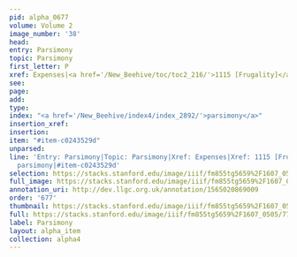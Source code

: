 ```yaml
---
pid: alpha_0677
volume: Volume 2
image_number: '38'
head: 
entry: Parsimony
topic: Parsimony
first_letter: P
xref: Expenses|<a href='/New_Beehive/toc/toc2_216/'>1115 [Frugality]</a>
see: 
page: 
add: 
type: 
index: "<a href='/New_Beehive/index4/index_2892/'>parsimony</a>"
insertion_xref: 
insertion: 
item: "#item-c0243529d"
unparsed: 
line: 'Entry: Parsimony|Topic: Parsimony|Xref: Expenses|Xref: 1115 [Frugality]|Index:
  parsimony|#item-c0243529d'
selection: https://stacks.stanford.edu/image/iiif/fm855tg5659%2F1607_0505/772,4398,2951,673/full/0/default.jpg
full_image: https://stacks.stanford.edu/image/iiif/fm855tg5659%2F1607_0505/full/full/0/default.jpg
annotation_uri: http://dev.llgc.org.uk/annotation/1565020869009
order: '677'
thumbnail: https://stacks.stanford.edu/image/iiif/fm855tg5659%2F1607_0505/772,4398,600,180/250,/0/default.jpg
full: https://stacks.stanford.edu/image/iiif/fm855tg5659%2F1607_0505/772,4398,2951,673/full/0/default.jpg
label: Parsimony
layout: alpha_item
collection: alpha4
---
```

